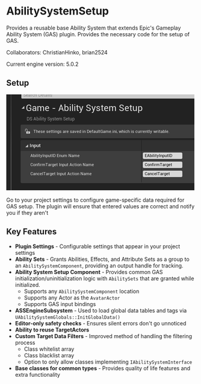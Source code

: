 # AbilitySystemSetup
Provides a reusable base Ability System that extends Epic\'s Gameplay Ability System (GAS) plugin. Provides the necessary code for the setup of GAS.

Collaborators: ChristianHinko, brian2524

Current engine version: 5.0.2

## Setup
![Plugin Project Settings](/Images/Readme/PluginProjectSettings.png)

Go to your project settings to configure game-specific data required for GAS setup.
The plugin will ensure that entered values are correct and notify you if they aren\'t

## Key Features
- **Plugin Settings** - Configurable settings that appear in your project settings
- **Ability Sets** - Grants Abilities, Effects, and Attribute Sets as a group to an `AbilitySystemComponent`, providing an output handle for tracking.
- **Ability System Setup Component** - Provides common GAS initialization/uninitialization logic with `AbilitySets` that are granted while initialized.
	- Supports any `AbilitySystemComponent` location
	- Supports any Actor as the `AvatarActor`
	- Supports GAS input bindings
- **ASSEngineSubsystem** - Used to load global data tables and tags via ``UAbilitySystemGlobals::InitGlobalData()``
- **Editor-only safety checks** - Ensures silent errors don\'t go unnoticed
- **Ability to reuse TargetActors**
- **Custom Target Data Filters** - Improved method of handling the filtering process
	- Class whitelist array
	- Class blacklist array
	- Option to only allow classes implementing `IAbilitySystemInterface`
- **Base classes for common types** - Provides quality of life features and extra functionality

